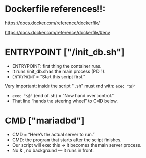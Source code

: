 # Dockerfile references!!:
https://docs.docker.com/reference/dockerfile/

https://docs.docker.com/reference/dockerfile/#env

# ENTRYPOINT ["/init_db.sh"]
- ENTRYPOINT: first thing the container runs.
- It runs /init_db.sh as the main process (PID 1).
- `ENTRYPOINT` = “Start this script first.”

Very important: inside the script " .sh" must end with:  `exec "$@"`
- `exec "$@"` (end of .sh) = “Now hand over control.”
- That line “hands the steering wheel” to CMD below.


# CMD ["mariadbd"]
- CMD = “Here’s the actual server to run.”
- CMD: the program that starts after the script finishes.
- Our script will exec this → it becomes the main server process.
- No & , no background — it runs in front.


